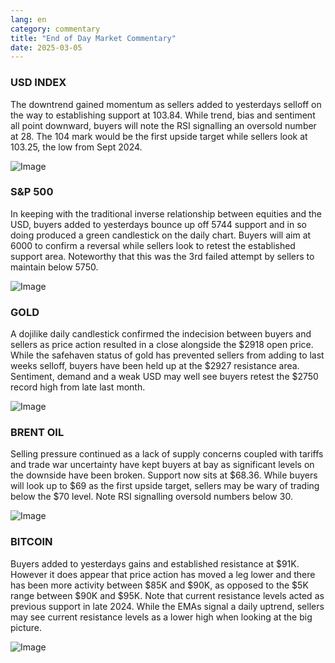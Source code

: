 ```yaml
---
lang: en
category: commentary
title: "End of Day Market Commentary"
date: 2025-03-05
---
```


### USD INDEX

The downtrend gained momentum as sellers added to yesterdays selloff on the way to establishing support at 103.84. While trend, bias and sentiment all point downward, buyers will note the RSI signalling an oversold number at 28. The 104 mark would be the first upside target while sellers look at 103.25, the low from Sept 2024.

![Image](https://markleighedu.github.io/img/Mar-2025/05-Mar-2025/usdindex.jpg)

### S&P 500

In keeping with the traditional inverse relationship between equities and the USD, buyers added to yesterdays bounce up off 5744 support and in so doing produced a green candlestick on the daily chart. Buyers will aim at 6000 to confirm a reversal while sellers look to retest the established support area. Noteworthy that this was the 3rd failed attempt by sellers to maintain below 5750.

![Image](https://markleighedu.github.io/img/Mar-2025/05-Mar-2025/sp500.jpg)

### GOLD

A dojilike daily candlestick confirmed the indecision between buyers and sellers as price action resulted in a close alongside the $2918 open price. While the safehaven status of gold has prevented sellers from adding to last weeks selloff, buyers have been held up at the $2927 resistance area. Sentiment, demand  and a weak USD may well see buyers retest the $2750 record high from late last month.

![Image](https://markleighedu.github.io/img/Mar-2025/05-Mar-2025/gold.jpg)

### BRENT OIL

Selling pressure continued as a lack of supply concerns coupled with tariffs and trade war uncertainty have kept buyers at bay as significant levels on the downside have been broken. Support now sits at $68.36. While buyers will look up to $69 as the first upside target, sellers may be wary of trading below the $70 level. Note RSI signalling oversold numbers below 30.

![Image](https://markleighedu.github.io/img/Mar-2025/05-Mar-2025/brentoil.jpg)

### BITCOIN

Buyers added to yesterdays gains and established resistance at $91K. However it does appear that price action has moved a leg lower and there has been more activity between $85K and $90K, as opposed to the $5K range between $90K and $95K. Note that current resistance levels acted as previous support in late 2024. While the EMAs signal a daily uptrend, sellers may see current resistance levels as a lower high when looking at the big picture.

![Image](https://markleighedu.github.io/img/Mar-2025/05-Mar-2025/bitcoin.jpg)

